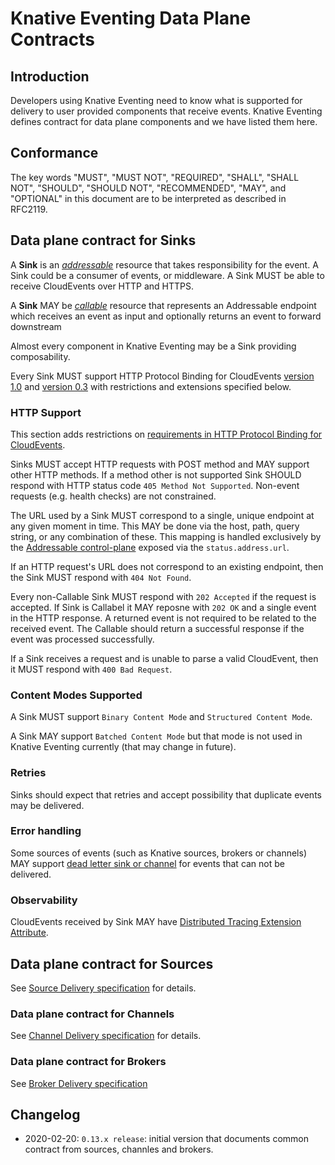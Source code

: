 # Knative Eventing Data Plane Contracts

## Introduction

Developers using Knative Eventing need to know what is supported for delivery to user provided components that receive events. Knative Eventing defines contract for data plane components and we have listed them here.

## Conformance

The key words "MUST", "MUST NOT", "REQUIRED", "SHALL", "SHALL NOT", "SHOULD", "SHOULD NOT", "RECOMMENDED", "MAY", and "OPTIONAL" in this document are to be interpreted as described in RFC2119.

## Data plane contract for Sinks

A **Sink** is an [_addressable_](./interfaces.md#addressable) resource that takes responsibility for the event. A Sink could be a consumer of events, or middleware. A Sink MUST be able to receive CloudEvents over HTTP and HTTPS.

A **Sink** MAY be [_callable_](./interfaces.md#callable) resource that represents an Addressable endpoint which receives an event as input and optionally returns an event to forward downstream

Almost every component in Knative Eventing may be a Sink providing composability.

Every Sink MUST support HTTP Protocol Binding for CloudEvents [version 1.0](https://github.com/cloudevents/spec/blob/v1.0/http-protocol-binding.md) and [version 0.3](https://github.com/cloudevents/spec/blob/v0.3/http-transport-binding.md) with restrictions and extensions specified below.

### HTTP Support

This section adds restrictions on [requirements in HTTP Protocol Binding for CloudEvents](https://github.com/cloudevents/spec/blob/v1.0/http-protocol-binding.md#12-relation-to-http).

Sinks MUST accept HTTP requests with POST method and MAY support other HTTP methods.
If a method other is not supported Sink SHOULD respond with HTTP status code `405 Method Not Supported`.
Non-event requests (e.g. health checks) are not constrained.

The URL used by a Sink MUST correspond to a single, unique
endpoint at any given moment in time. This MAY be done via the host, path, query
string, or any combination of these. This mapping is handled exclusively by the
[Addressable control-plane](./interfaces.md#control-plane) exposed via the `status.address.url`.

If an HTTP request's URL does not correspond to an existing endpoint, then
the Sink MUST respond with `404 Not Found`.

Every non-Callable Sink MUST respond with `202 Accepted` if the request is
accepted. If Sink is Callabel it MAY reposne with `202 OK` and a single event in the HTTP response. A returned event is not required to be related to the received event. The Callable should return a successful response if the event was processed successfully.

If a Sink receives a request and is unable to parse a valid
CloudEvent, then it MUST respond with `400 Bad Request`.

### Content Modes Supported

A Sink MUST support `Binary Content Mode` and `Structured Content Mode`.

A Sink MAY support `Batched Content Mode` but that mode is not used in Knative Eventing currently (that may change in future).

### Retries

Sinks should expect that retries and accept possibility that duplicate events may be delivered.

### Error handling

Some sources of events (such as Knative sources, brokers or channels) MAY support [dead letter sink or channel](../delivery/README.md) for events that can not be delivered.

### Observability

CloudEvents received by Sink MAY have
[Distributed Tracing Extension Attribute](https://github.com/cloudevents/spec/blob/v1.0/extensions/distributed-tracing.md).

## Data plane contract for Sources

See [Source Delivery specification](../spec/sources.md#source-event-delivery) for details.

### Data plane contract for Channels

See [Channel Delivery specification](../spec/channel.md#data-plane) for details.

### Data plane contract for Brokers

See [Broker Delivery specification](../spec/broker.md)

## Changelog

- 2020-02-20: `0.13.x release`: initial version that documents common contract from sources, channles and brokers.
